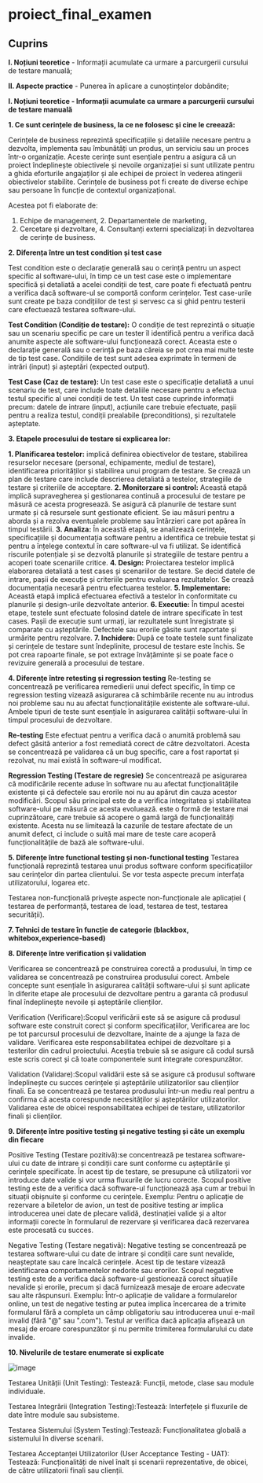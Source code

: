 # proiect_final_examen

<h2>Cuprins</h2>

**I. Noțiuni teoretice**
      - Informații acumulate ca urmare a parcurgerii cursului de testare manuală;
      
**II. Aspecte practice**
      - Punerea în aplicare a cunoștințelor dobândite;

      
      
**I. Noțiuni teoretice - Informații acumulate ca urmare a parcurgerii cursului de testare manuală**



**1. Ce sunt cerințele de business, la ce ne folosesc și cine le creează:**

Cerințele de business reprezintă specificațiile și detaliile necesare pentru a dezvolta, implementa sau îmbunătăți un produs, un serviciu sau un proces într-o organizație. Aceste cerințe sunt esențiale pentru a asigura că un proiect îndeplinește obiectivele și nevoile organizației si sunt utilizate pentru a ghida eforturile angajaților și ale echipei de proiect în vederea atingerii obiectivelor stabilite.
Cerințele de business pot fi create de diverse echipe sau persoane în funcție de contextul organizațional. 

Acestea pot fi elaborate de:


1. Echipe de management, 	2. Departamentele de marketing, 
3. Cercetare și dezvoltare, 	4. Consultanți externi specializați în dezvoltarea de cerințe de business.

    
**2. Diferența între un test condition și test case**

   Test condition este o declarație generală sau o cerință pentru un aspect specific al software-ului, în timp ce un test case este o implementare specifică și detaliată a acelei condiții de test, care poate fi efectuată pentru a verifica dacă software-ul se comportă conform cerințelor. Test case-urile sunt create pe baza condițiilor de test și servesc ca si ghid pentru testerii care efectuează testarea software-ului.

**Test Condition (Condiție de testare):**
   O condiție de test reprezintă o situație sau un scenariu specific pe care un tester îl identifică pentru a verifica dacă anumite aspecte ale software-ului funcționează corect.
    Aceasta este o declarație generală sau o cerință pe baza căreia se pot crea mai multe teste de tip test case. Condițiile de test sunt adesea exprimate în termeni de intrări (input) și așteptări (expected output).
 
**Test Case (Caz de testare):**
	Un test case este o specificație detaliată a unui scenariu de test, care include toate detaliile necesare pentru a efectua testul specific al unei condiții de test.
	Un test case cuprinde informații precum: datele de intrare (input), acțiunile care trebuie efectuate, pașii pentru a realiza testul, condiții prealabile (preconditions), și rezultatele așteptate.

 **3. Etapele procesului de testare si explicarea lor:**
   

**1. Planificarea testelor:**  implică definirea obiectivelor de testare, stabilirea resurselor necesare (personal, echipamente, mediul de testare), identificarea priorităților și stabilirea unui program de testare. Se crează un plan de testare care include descrierea detaliată a testelor, strategiile de testare și criteriile de acceptare.
**2. Monitorzare si control:** Această etapă implică supravegherea și gestionarea continuă a procesului de testare pe măsură ce acesta progresează.
Se asigură că planurile de testare sunt urmate și că resursele sunt gestionate eficient.
Se iau măsuri pentru a aborda și a rezolva eventualele probleme sau întârzieri care pot apărea în timpul testării.
**3. Analiza:** În această etapă, se analizează cerințele, specificațiile și documentația software pentru a identifica ce trebuie testat și pentru a înțelege contextul în care software-ul va fi utilizat.
Se identifică riscurile potențiale și se dezvoltă planurile și strategiile de testare pentru a acoperi toate scenariile critice.
**4. Design:** Proiectarea testelor implică elaborarea detaliată a test cases și scenariilor de testare.
Se decid datele de intrare, pașii de execuție și criteriile pentru evaluarea rezultatelor.
Se crează documentația necesară pentru efectuarea testelor.
**5. Implementare:** Această etapă implică efectuarea efectivă a testelor în conformitate cu planurile și design-urile dezvoltate anterior.
**6. Executie:** În timpul acestei etape, testele sunt efectuate folosind datele de intrare specificate în test cases.
Pașii de execuție sunt urmați, iar rezultatele sunt înregistrate și comparate cu așteptările.
Defectele sau erorile găsite sunt raportate și urmărite pentru rezolvare.
**7. Inchidere:** După ce toate testele sunt finalizate și cerințele de testare sunt îndeplinite, procesul de testare este închis. Se pot crea rapoarte finale, se pot extrage învățăminte și se poate face o revizuire generală a procesului de testare.


**4. Diferențe între retesting și regression testing**
	Re-testing se concentrează pe verificarea remedierii unui defect specific, în timp ce regression testing vizează asigurarea că schimbările recente nu au introdus noi probleme sau nu au afectat funcționalitățile existente ale software-ului. Ambele tipuri de teste sunt esențiale în asigurarea calității software-ului în timpul procesului de dezvoltare. 
 
**Re-testing**
Este efectuat pentru a verifica dacă o anumită problemă sau defect găsită anterior a fost remediată corect de către dezvoltatori. Acesta se concentrează pe validarea că un bug specific, care a fost raportat și rezolvat, nu mai există în software-ul modificat.

**Regression Testing (Testare de regresie)**
 Se concentrează pe asigurarea că modificările recente aduse în software nu au afectat funcționalitățile existente și că defectele sau erorile noi nu au apărut din cauza acestor modificări. Scopul său principal este de a verifica integritatea și stabilitatea software-ului pe măsură ce acesta evoluează. este o formă de testare mai cuprinzătoare, care trebuie să acopere o gamă largă de funcționalități existente. Acesta nu se limitează la cazurile de testare afectate de un anumit defect, ci include o suită mai mare de teste care acoperă funcționalitățile de bază ale software-ului.

**5. Diferențe între functional testing și non-functional testing**
Testarea funcțională reprezintă testarea unui produs software conform specificațiilor sau cerințelor din partea clientului. Se vor testa aspecte precum interfața utilizatorului, logarea etc.

Testarea non-funcțională privește aspecte non-funcționale ale aplicației ( testarea de performanță, testarea de load, testarea de test, testarea securității).

**7. Tehnici de testare în funcție de categorie (blackbox, whitebox,experience-based)**


**8. Diferențe între verification și validation**

Verificarea se concentrează pe construirea corectă a produsului, în timp ce validarea se concentrează pe construirea produsului corect. Ambele concepte sunt esențiale în asigurarea calității software-ului și sunt aplicate în diferite etape ale procesului de dezvoltare pentru a garanta că produsul final îndeplinește nevoile și așteptările clienților.

Verification (Verificare):Scopul verificării este să se asigure că produsul software este construit corect și conform specificațiilor, Verificarea are loc pe tot parcursul procesului de dezvoltare, înainte de a ajunge la faza de validare. Verificarea este responsabilitatea echipei de dezvoltare și a testerilor din cadrul proiectului. Aceștia trebuie să se asigure că codul sursă este scris corect și că toate componentele sunt integrate corespunzător.

Validation (Validare):Scopul validării este să se asigure că produsul software îndeplinește cu succes cerințele și așteptările utilizatorilor sau clienților finali. Ea se concentrează pe testarea produsului într-un mediu real pentru a confirma că acesta corespunde necesităților și așteptărilor utilizatorilor. Validarea este de obicei responsabilitatea echipei de testare, utilizatorilor finali și clienților.


**9. Diferențe între positive testing și negative testing și câte un exemplu din fiecare**

Positive Testing (Testare pozitivă):se concentrează pe testarea software-ului cu date de intrare și condiții care sunt conforme cu așteptările și cerințele specificate. În acest tip de testare, se presupune că utilizatorii vor introduce date valide și vor urma fluxurile de lucru corecte. Scopul positive testing este de a verifica dacă software-ul funcționează așa cum ar trebui în situații obișnuite și conforme cu cerințele.
Exemplu: Pentru o aplicație de rezervare a biletelor de avion, un test de positive testing ar implica introducerea unei date de plecare validă, destinației valide și a altor informații corecte în formularul de rezervare și verificarea dacă rezervarea este procesată cu succes.

Negative Testing (Testare negativă): Negative testing se concentrează pe testarea software-ului cu date de intrare și condiții care sunt nevalide, neașteptate sau care încalcă cerințele. Acest tip de testare vizează identificarea comportamentelor nedorite sau erorilor. Scopul negative testing este de a verifica dacă software-ul gestionează corect situațiile nevalide și erorile, precum și dacă furnizează mesaje de eroare adecvate sau alte răspunsuri.
Exemplu: Într-o aplicație de validare a formularelor online, un test de negative testing ar putea implica încercarea de a trimite formularul fără a completa un câmp obligatoriu sau introducerea unui e-mail invalid (fără "@" sau ".com"). Testul ar verifica dacă aplicația afișează un mesaj de eroare corespunzător și nu permite trimiterea formularului cu date invalide.

**10. Nivelurile de testare enumerate si explicate**

![image](https://github.com/soarekarola/proiect_final_examen/assets/125393822/8e5866ca-4df6-4d84-977a-bc8e22947c00)

Testarea Unității (Unit Testing): Testează: Funcții, metode, clase sau module individuale.

Testarea Integrării (Integration Testing):Testează: Interfețele și fluxurile de date între module sau subsisteme.

Testarea Sistemului (System Testing):Testează: Funcționalitatea globală a sistemului în diverse scenarii.

Testarea Acceptanței Utilizatorilor (User Acceptance Testing - UAT): Testează: Funcționalități de nivel înalt și scenarii reprezentative, de obicei, de către utilizatorii finali sau clienții.

  
